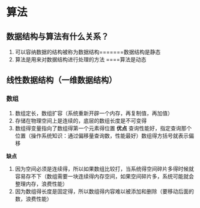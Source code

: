# 算法
## 数据结构与算法有什么关系？
   1. 可以容纳数据的结构被称为数据结构=======数据结构是静态
   2. 算法是用来对数据结构进行处理的方法 ====算法是动态
## 线性数据结构（一维数据结构）

### 数组
   1. 数组定长，数组扩容（系统重新开辟一个内存，再复制值，再加值）
   2. 存储在物理空间上是连续的，底层的数组长度是不可变得
   3. 数组得变量指向了数组得第一个元素得位置
   **优点**
   查询性能好，指定查询那个位置（操作系统知识：通过偏移量查询数，性能最好）数组得方括号就表示偏移

   **缺点**
   1. 因为空间必须是连续得，所以如果数组比较打，当系统得空间碎片多得时候就容易存不下（数组需要一块连续得内存空间，如果空间碎片多，系统可能就会整理内存，浪费性能）
   2. 因为数组得长度是固定得，所以数组得内容难以被添加和删除（要移动后面的数，浪费性能）
